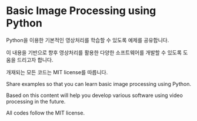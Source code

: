 # Basic Image Processing using Python

Python을 이용한 기본적인 영상처리를 학습할 수 있도록 예제를 공유합니다.

이 내용을 기반으로 향후 영상처리를 활용한 다양한 소프트웨어를 개발할 수 있도록 도움을 드리고자 합니다.

개재되는 모든 코드는 MIT license를 따릅니다.  

Share examples so that you can learn basic image processing using Python.

Based on this content will help you develop various software using video processing in the future.

All codes follow the MIT license.
